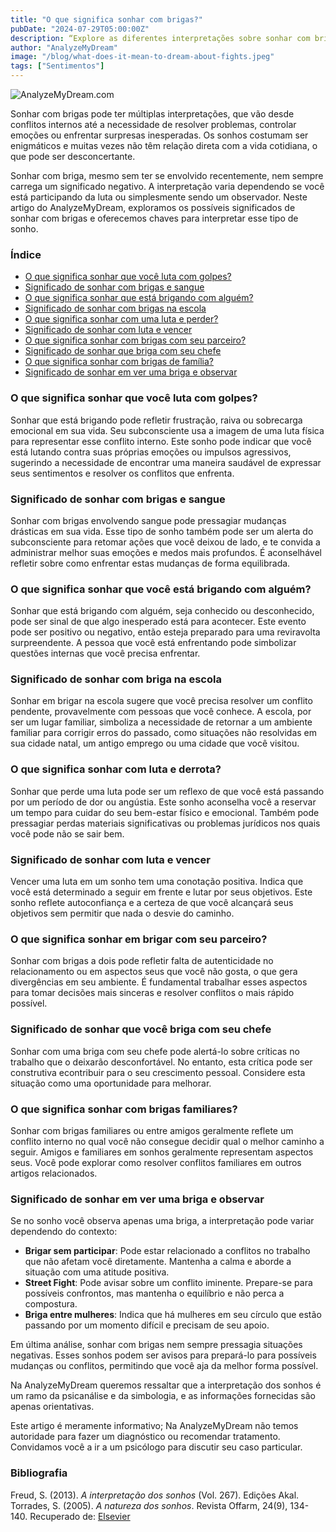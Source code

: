 ```yaml
---
title: "O que significa sonhar com brigas?"
pubDate: "2024-07-29T05:00:00Z"
description: “Explore as diferentes interpretações sobre sonhar com brigas, desde conflitos internos até surpresas inesperadas.”
author: "AnalyzeMyDream"
image: "/blog/what-does-it-mean-to-dream-about-fights.jpeg"
tags: ["Sentimentos"]
---
```


![AnalyzeMyDream.com](/blog/what-does-it-mean-to-dream-about-fights.jpeg)

Sonhar com brigas pode ter múltiplas interpretações, que vão desde conflitos internos até a necessidade de resolver problemas, controlar emoções ou enfrentar surpresas inesperadas. Os sonhos costumam ser enigmáticos e muitas vezes não têm relação direta com a vida cotidiana, o que pode ser desconcertante.

Sonhar com briga, mesmo sem ter se envolvido recentemente, nem sempre carrega um significado negativo. A interpretação varia dependendo se você está participando da luta ou simplesmente sendo um observador. Neste artigo do AnalyzeMyDream, exploramos os possíveis significados de sonhar com brigas e oferecemos chaves para interpretar esse tipo de sonho.

### Índice

- [O que significa sonhar que você luta com golpes?](#o-que-significa-sonhar-que-luta-com-golpes)
- [Significado de sonhar com brigas e sangue](#significado-de-sonhar-com-brigas-e-sangue)
- [O que significa sonhar que está brigando com alguém?](#o-que-significa-sonhar-que-está-brigando-com-alguém)
- [Significado de sonhar com brigas na escola](#significado-de-sonhar-com-brigas-na-escola)
- [O que significa sonhar com uma luta e perder?](#o-que-significa-sonhar-com-lutar-e-perder)
- [Significado de sonhar com luta e vencer](#significado-de-sonhar-com-luta-e-vencer)
- [O que significa sonhar com brigas com seu parceiro?](#o-que-significa-sonhar-com-brigas-com-seu-parceiro)
- [Significado de sonhar que briga com seu chefe](#significado-de-sonhar-que-briga-com-seu-chefe)
- [O que significa sonhar com brigas de família?](#o-que-significa-sonhar-com-brigas-de-família)
- [Significado de sonhar em ver uma briga e observar](#significado-de-sonhar-em-ver-uma-briga-e-observar)

### O que significa sonhar que você luta com golpes?

Sonhar que está brigando pode refletir frustração, raiva ou sobrecarga emocional em sua vida. Seu subconsciente usa a imagem de uma luta física para representar esse conflito interno. Este sonho pode indicar que você está lutando contra suas próprias emoções ou impulsos agressivos, sugerindo a necessidade de encontrar uma maneira saudável de expressar seus sentimentos e resolver os conflitos que enfrenta.

### Significado de sonhar com brigas e sangue

Sonhar com brigas envolvendo sangue pode pressagiar mudanças drásticas em sua vida. Esse tipo de sonho também pode ser um alerta do subconsciente para retomar ações que você deixou de lado, e te convida a administrar melhor suas emoções e medos mais profundos. É aconselhável refletir sobre como enfrentar estas mudanças de forma equilibrada.

### O que significa sonhar que você está brigando com alguém?

Sonhar que está brigando com alguém, seja conhecido ou desconhecido, pode ser sinal de que algo inesperado está para acontecer. Este evento pode ser positivo ou negativo, então esteja preparado para uma reviravolta surpreendente. A pessoa que você está enfrentando pode simbolizar questões internas que você precisa enfrentar.

### Significado de sonhar com briga na escola

Sonhar em brigar na escola sugere que você precisa resolver um conflito pendente, provavelmente com pessoas que você conhece. A escola, por ser um lugar familiar, simboliza a necessidade de retornar a um ambiente familiar para corrigir erros do passado, como situações não resolvidas em sua cidade natal, um antigo emprego ou uma cidade que você visitou.

### O que significa sonhar com luta e derrota?

Sonhar que perde uma luta pode ser um reflexo de que você está passando por um período de dor ou angústia. Este sonho aconselha você a reservar um tempo para cuidar do seu bem-estar físico e emocional. Também pode pressagiar perdas materiais significativas ou problemas jurídicos nos quais você pode não se sair bem.

### Significado de sonhar com luta e vencer

Vencer uma luta em um sonho tem uma conotação positiva. Indica que você está determinado a seguir em frente e lutar por seus objetivos. Este sonho reflete autoconfiança e a certeza de que você alcançará seus objetivos sem permitir que nada o desvie do caminho.

### O que significa sonhar em brigar com seu parceiro?

Sonhar com brigas a dois pode refletir falta de autenticidade no relacionamento ou em aspectos seus que você não gosta, o que gera divergências em seu ambiente. É fundamental trabalhar esses aspectos para tomar decisões mais sinceras e resolver conflitos o mais rápido possível.

### Significado de sonhar que você briga com seu chefe

Sonhar com uma briga com seu chefe pode alertá-lo sobre críticas no trabalho que o deixarão desconfortável. No entanto, esta crítica pode ser construtiva econtribuir para o seu crescimento pessoal. Considere esta situação como uma oportunidade para melhorar.

### O que significa sonhar com brigas familiares?

Sonhar com brigas familiares ou entre amigos geralmente reflete um conflito interno no qual você não consegue decidir qual o melhor caminho a seguir. Amigos e familiares em sonhos geralmente representam aspectos seus. Você pode explorar como resolver conflitos familiares em outros artigos relacionados.

### Significado de sonhar em ver uma briga e observar

Se no sonho você observa apenas uma briga, a interpretação pode variar dependendo do contexto:

- **Brigar sem participar**: Pode estar relacionado a conflitos no trabalho que não afetam você diretamente. Mantenha a calma e aborde a situação com uma atitude positiva.
- **Street Fight**: Pode avisar sobre um conflito iminente. Prepare-se para possíveis confrontos, mas mantenha o equilíbrio e não perca a compostura.
- **Briga entre mulheres**: Indica que há mulheres em seu círculo que estão passando por um momento difícil e precisam de seu apoio.

Em última análise, sonhar com brigas nem sempre pressagia situações negativas. Esses sonhos podem ser avisos para prepará-lo para possíveis mudanças ou conflitos, permitindo que você aja da melhor forma possível.

Na AnalyzeMyDream queremos ressaltar que a interpretação dos sonhos é um ramo da psicanálise e da simbologia, e as informações fornecidas são apenas orientativas.

Este artigo é meramente informativo; Na AnalyzeMyDream não temos autoridade para fazer um diagnóstico ou recomendar tratamento. Convidamos você a ir a um psicólogo para discutir seu caso particular.

### Bibliografia

Freud, S. (2013). *A interpretação dos sonhos* (Vol. 267). Edições Akal.  
Torrades, S. (2005). *A natureza dos sonhos*. Revista Offarm, 24(9), 134-140. Recuperado de: [Elsevier](https://www.elsevier.es/es-revista-offarm-4-articulo-la-naturaleza-suenos-13079597)